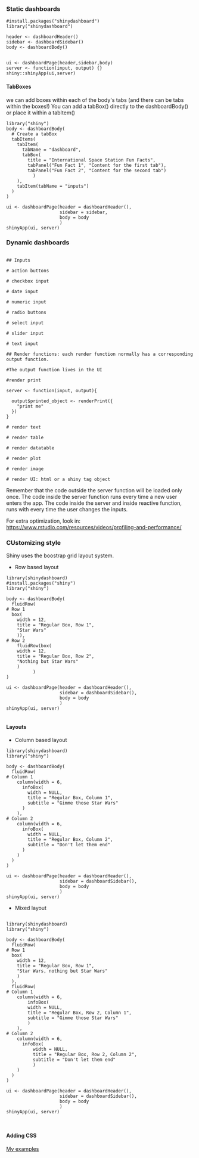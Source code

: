 ### Static dashboards

```{r example 1}
#install.packages("shinydashboard")
library("shinydashboard")
        
header <- dashboardHeader()
sidebar <- dashboardSidebar()
body <- dashboardBody()


ui <- dashboardPage(header,sidebar,body)
server <- function(input, output) {}
shiny::shinyApp(ui,server)

```

#### TabBoxes

we can add boxes within each of the body's tabs (and there can be tabs within the boxes!) You can add a tabBox() directly to the dashboardBody() or place it within a tabItem()


```{r example 2}
library("shiny")
body <- dashboardBody(
  # Create a tabBox
  tabItems(
    tabItem(
      tabName = "dashboard",
      tabBox(
        title = "International Space Station Fun Facts",
        tabPanel("Fun Fact 1", "Content for the first tab"),
        tabPanel("Fun Fact 2", "Content for the second tab")
          )
    ),
    tabItem(tabName = "inputs")
  )
)

ui <- dashboardPage(header = dashboardHeader(),
                    sidebar = sidebar,
                    body = body
                    )
shinyApp(ui, server)
```


### Dynamic dashboards


```{r reactive expression refresher}

## Inputs

# action buttons

# checkbox input

# date input

# numeric input

# radio buttons

# select input

# slider input

# text input

## Render functions: each render function normally has a corresponding output function.

#The output function lives in the UI

#render print

server <- function(input, output){
  
  output$printed_object <- renderPrint({
    "print me"
  })
}

# render text

# render table

# render datatable

# render plot

# render image

# render UI: html or a shiny tag object

```



Remember that the code outside the server function will be loaded only once.
The code inside the server function runs every time a new user enters the app.
The code inside the server and inside reactive function, runs with every time the user changes the inputs.

For extra optimization, look in: <https://www.rstudio.com/resources/videos/profiling-and-performance/>


### CUstomizing style


Shiny uses the boostrap grid layout system.

* Row based layout

```{r layout}
library(shinydashboard)
#install.packages("shiny")
library("shiny")

body <- dashboardBody(
  fluidRow(
# Row 1
  box(
    width = 12,
    title = "Regular Box, Row 1",
    "Star Wars"
    )),
# Row 2
    fluidRow(box(
    width = 12,
    title = "Regular Box, Row 2",
    "Nothing but Star Wars"
    )
          )
)

ui <- dashboardPage(header = dashboardHeader(),
                    sidebar = dashboardSidebar(),
                    body = body
                    )
shinyApp(ui, server)


```

#### Layouts

* Column based layout

```{r}
library(shinydashboard)
library("shiny")

body <- dashboardBody(
  fluidRow(
# Column 1
    column(width = 6,
      infoBox(
        width = NULL,
        title = "Regular Box, Column 1",
        subtitle = "Gimme those Star Wars"
      )
    ),
# Column 2
    column(width = 6,
      infoBox(
        width = NULL,
        title = "Regular Box, Column 2",
        subtitle = "Don't let them end"
      )
    )
  )
)

ui <- dashboardPage(header = dashboardHeader(),
                    sidebar = dashboardSidebar(),
                    body = body
                    )
shinyApp(ui, server)
```


* Mixed layout

```{r layout 3 mixed}

library(shinydashboard)
library("shiny")

body <- dashboardBody(
  fluidRow(
# Row 1
  box(
    width = 12,
    title = "Regular Box, Row 1",
    "Star Wars, nothing but Star Wars"
    )
  ),
  fluidRow(
# Column 1
    column(width = 6,
        infoBox(
        width = NULL,
        title = "Regular Box, Row 2, Column 1",
        subtitle = "Gimme those Star Wars"
        )
    ),
# Column 2
    column(width = 6,
      infoBox(
          width = NULL,
          title = "Regular Box, Row 2, Column 2",
          subtitle = "Don't let them end"
          )
    )
  )
)

ui <- dashboardPage(header = dashboardHeader(),
                    sidebar = dashboardSidebar(),
                    body = body
                    )
shinyApp(ui, server)



```

#### Adding CSS




[My examples](https://github.com/reisikei/R/tree/main/Dashboards/Shiny_dashboards)


